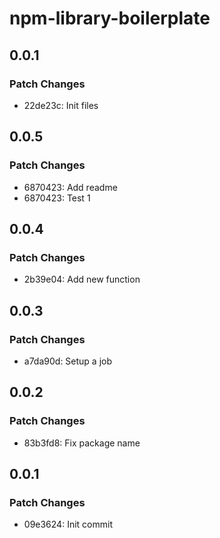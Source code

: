 # npm-library-boilerplate

## 0.0.1

### Patch Changes

- 22de23c: Init files

## 0.0.5

### Patch Changes

- 6870423: Add readme
- 6870423: Test 1

## 0.0.4

### Patch Changes

- 2b39e04: Add new function

## 0.0.3

### Patch Changes

- a7da90d: Setup a job

## 0.0.2

### Patch Changes

- 83b3fd8: Fix package name

## 0.0.1

### Patch Changes

- 09e3624: Init commit
